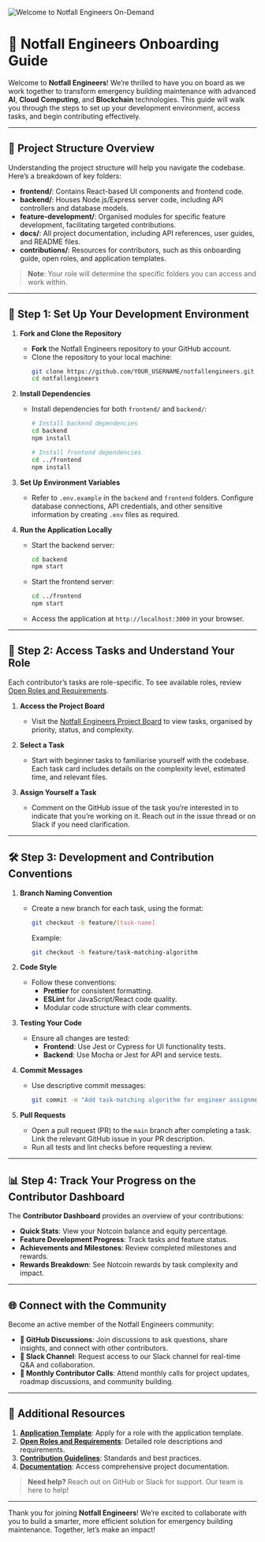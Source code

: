 ![Welcome to Notfall Engineers On-Demand](assets/welcome_banner.png)

# 🚀 **Notfall Engineers Onboarding Guide**

Welcome to **Notfall Engineers**! We’re thrilled to have you on board as we work together to transform emergency building maintenance with advanced **AI**, **Cloud Computing**, and **Blockchain** technologies. This guide will walk you through the steps to set up your development environment, access tasks, and begin contributing effectively.

---

## 📂 **Project Structure Overview**

Understanding the project structure will help you navigate the codebase. Here’s a breakdown of key folders:

- **frontend/**: Contains React-based UI components and frontend code.
- **backend/**: Houses Node.js/Express server code, including API controllers and database models.
- **feature-development/**: Organised modules for specific feature development, facilitating targeted contributions.
- **docs/**: All project documentation, including API references, user guides, and README files.
- **contributions/**: Resources for contributors, such as this onboarding guide, open roles, and application templates.

> **Note**: Your role will determine the specific folders you can access and work within.

---

## 🔧 **Step 1: Set Up Your Development Environment**

1. **Fork and Clone the Repository**
   - **Fork** the Notfall Engineers repository to your GitHub account.
   - Clone the repository to your local machine:
     ```bash
     git clone https://github.com/YOUR_USERNAME/notfallengineers.git
     cd notfallengineers
     ```

2. **Install Dependencies**
   - Install dependencies for both `frontend/` and `backend/`:
     ```bash
     # Install backend dependencies
     cd backend
     npm install

     # Install frontend dependencies
     cd ../frontend
     npm install
     ```

3. **Set Up Environment Variables**
   - Refer to `.env.example` in the `backend` and `frontend` folders. Configure database connections, API credentials, and other sensitive information by creating `.env` files as required.

4. **Run the Application Locally**
   - Start the backend server:
     ```bash
     cd backend
     npm start
     ```
   - Start the frontend server:
     ```bash
     cd ../frontend
     npm start
     ```
   - Access the application at `http://localhost:3000` in your browser.

---

## 🎯 **Step 2: Access Tasks and Understand Your Role**

Each contributor’s tasks are role-specific. To see available roles, review [Open Roles and Requirements](https://github.com/Coulbe/notfall-contributors/blob/main/contributions/open-roles.md).

1. **Access the Project Board**
   - Visit the [Notfall Engineers Project Board](https://github.com/Coulbe/notfallengineers/projects) to view tasks, organised by priority, status, and complexity.

2. **Select a Task**
   - Start with beginner tasks to familiarise yourself with the codebase. Each task card includes details on the complexity level, estimated time, and relevant files.

3. **Assign Yourself a Task**
   - Comment on the GitHub issue of the task you’re interested in to indicate that you’re working on it. Reach out in the issue thread or on Slack if you need clarification.

---

## 🛠 **Step 3: Development and Contribution Conventions**

1. **Branch Naming Convention**
   - Create a new branch for each task, using the format:
     ```bash
     git checkout -b feature/[task-name]
     ```
     Example:
     ```bash
     git checkout -b feature/task-matching-algorithm
     ```

2. **Code Style**
   - Follow these conventions:
     - **Prettier** for consistent formatting.
     - **ESLint** for JavaScript/React code quality.
     - Modular code structure with clear comments.

3. **Testing Your Code**
   - Ensure all changes are tested:
     - **Frontend**: Use Jest or Cypress for UI functionality tests.
     - **Backend**: Use Mocha or Jest for API and service tests.

4. **Commit Messages**
   - Use descriptive commit messages:
     ```bash
     git commit -m "Add task-matching algorithm for engineer assignment"
     ```

5. **Pull Requests**
   - Open a pull request (PR) to the `main` branch after completing a task. Link the relevant GitHub issue in your PR description.
   - Run all tests and lint checks before requesting a review.

---

## 📊 **Step 4: Track Your Progress on the Contributor Dashboard**

The **Contributor Dashboard** provides an overview of your contributions:

- **Quick Stats**: View your Notcoin balance and equity percentage.
- **Feature Development Progress**: Track tasks and feature status.
- **Achievements and Milestones**: Review completed milestones and rewards.
- **Rewards Breakdown**: See Notcoin rewards by task complexity and impact.

---

## 🌐 **Connect with the Community**

Become an active member of the Notfall Engineers community:

- **💬 GitHub Discussions**: Join discussions to ask questions, share insights, and connect with other contributors.
- **📱 Slack Channel**: Request access to our Slack channel for real-time Q&A and collaboration.
- **📝 Monthly Contributor Calls**: Attend monthly calls for project updates, roadmap discussions, and community building.

---

## 🚀 **Additional Resources**

1. **[Application Template](https://github.com/Coulbe/notfall-contributors/blob/main/contributions/application-template.md)**: Apply for a role with the application template.
2. **[Open Roles and Requirements](https://github.com/Coulbe/notfall-contributors/blob/main/contributions/open-roles.md)**: Detailed role descriptions and requirements.
3. **[Contribution Guidelines](https://github.com/Coulbe/notfall-contributors/blob/main/contributions/contribution-guidelines.md)**: Standards and best practices.
4. **[Documentation](https://github.com/Coulbe/notfallengineers/tree/main/docs)**: Access comprehensive project documentation.

> **Need help?** Reach out on GitHub or Slack for support. Our team is here to help!

---

Thank you for joining **Notfall Engineers**! We’re excited to collaborate with you to build a smarter, more efficient solution for emergency building maintenance. Together, let’s make an impact!

